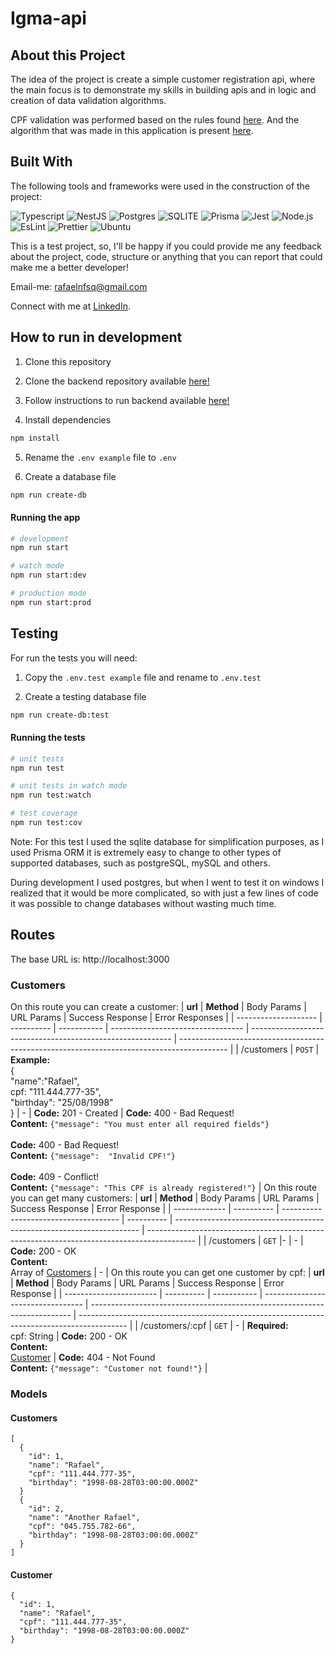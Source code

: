 # Igma-api

## About this Project

The idea of the project is create a simple customer registration api, where the main focus is to demonstrate my skills in building apis and in logic and creation of data validation algorithms.

CPF validation was performed based on the rules found [here](https://www.macoratti.net/alg_cpf.htm#:~:text=O).
And the algorithm that was made in this application is present [here](https://github.com/rafaeelnunesf/igma-api/blob/main/src/validation/cpf.validation.ts).

## Built With

The following tools and frameworks were used in the construction of the project:<br>

<p float="left">
  <img alt="Typescript" src="https://img.shields.io/badge/typescript-%23007ACC.svg?style=for-the-badge&logo=typescript&logoColor=white"/>
  <img alt="NestJS" src="https://img.shields.io/badge/nestjs-%23E0234E.svg?style=for-the-badge&logo=nestjs&logoColor=white"/>
  <img alt="Postgres" src="https://img.shields.io/badge/postgres-%23316192.svg?style=for-the-badge&logo=postgresql&logoColor=white"/>
  <img alt="SQLITE" src=https://img.shields.io/badge/sqlite-%2307405e.svg?style=for-the-badge&logo=sqlite&logoColor=white"/>
  <img alt="Prisma" src="https://img.shields.io/badge/Prisma-3982CE?style=for-the-badge&logo=Prisma&logoColor=white"/>
  <img alt="Jest" src="https://img.shields.io/badge/-jest-%23C21325?style=for-the-badge&logo=jest&logoColor=white"/>
  <img alt="Node.js"src="https://img.shields.io/badge/node.js-6DA55F?style=for-the-badge&logo=node.js&logoColor=white"/>
  <img alt="EsLint" src="https://img.shields.io/badge/ESLint-4B3263?style=for-the-badge&logo=eslint&logoColor=white"/>
  <img alt="Prettier" src="https://img.shields.io/badge/prettier-1A2C34?style=for-the-badge&logo=prettier&logoColor=F7BA3E"/>
  <img alt="Ubuntu" src="https://img.shields.io/badge/Ubuntu-E95420?style=for-the-badge&logo=ubuntu&logoColor=white"/>
</p>

This is a test project, so, I'll be happy if you could provide me any feedback about the project, code, structure or anything that you can report that could make me a better developer!

Email-me: rafaelnfsq@gmail.com

Connect with me at [LinkedIn](https://www.linkedin.com/in/rafaeelnunesf).

## How to run in development

1. Clone this repository

2. Clone the backend repository available [here!](https://github.com/rafaeelnunesf/igma-api)
3. Follow instructions to run backend available [here!](https://github.com/rafaeelnunesf/igma-api)
4. Install dependencies

```bash
npm install
```

5. Rename the `.env example` file to `.env`

6. Create a database file

```bash
npm run create-db
```

#### Running the app

```bash
# development
npm run start

# watch mode
npm run start:dev

# production mode
npm run start:prod
```

## Testing

For run the tests you will need:

1. Copy the `.env.test example` file and rename to `.env.test`

2. Create a testing database file

```bash
npm run create-db:test
```

#### Running the tests

```bash
# unit tests
npm run test

# unit tests in watch mode
npm run test:watch

# test coverage
npm run test:cov
```

Note: For this test I used the sqlite database for simplification purposes, as I used Prisma ORM it is extremely easy to change to other types of supported databases, such as postgreSQL, mySQL and others.

During development I used postgres, but when I went to test it on windows I realized that it would be more complicated, so with just a few lines of code it was possible to change databases without wasting much time.

## Routes

The base URL is: http://localhost:3000

### Customers

On this route you can create a customer:
| **url** | **Method** | Body Params | URL Params | Success Response | Error Responses |
| -------------------- | ---------- | ----------- | --------------------------------- | ---------------------------------------------------------- | ------------------------------------------------------------------------------------------ |
| /customers | `POST` | **Example:**<br />{<br />"name":"Rafael", <br />cpf: "111.444.777-35", <br />"birthday": "25/08/1998"<br />} | - | **Code:** 201 - Created | **Code:** 400 - Bad Request!<br />**Content:** `{"message": "You must enter all required fields"}` <br/><br /> **Code:** 400 - Bad Request!<br />**Content:** `{"message":  "Invalid CPF!"}` <br/><br />**Code:** 409 - Conflict! <br />**Content:** `{"message": "This CPF is already registered!"}` |
On this route you can get many customers:
| **url** | **Method** | Body Params | URL Params | Success Response | Error Response |
| ------------- | ---------- | ------------------------------------- | ---------- | --------------------------------------------------------------------- | ------------------------------------------------------------------------------------------ |
| /customers | `GET` |- | - | **Code:** 200 - OK<br />**Content:**<br /> Array of [Customers](####Customers) | - |
On this route you can get one customer by cpf:
| **url** | **Method** | Body Params | URL Params | Success Response | Error Response |
| ----------------------- | ---------- | ----------- | --------------------------------- | ------------------------------------------------------------------------- | ------------------------------------------------------------------------------------------ |
| /customers/:cpf | `GET` | - | **Required:**<br /> cpf: String | **Code:** 200 - OK<br />**Content:** <br/>[Customer](####Customer) | **Code:** 404 - Not Found<br />**Content:** `{"message": "Customer not found!"}` |

### Models

#### Customers

```
[
  {
    "id": 1,
    "name": "Rafael",
    "cpf": "111.444.777-35",
    "birthday": "1998-08-28T03:00:00.000Z"
  }
  {
    "id": 2,
    "name": "Another Rafael",
    "cpf": "045.755.782-66",
    "birthday": "1998-08-28T03:00:00.000Z"
  }
]
```

#### Customer

```
{
  "id": 1,
  "name": "Rafael",
  "cpf": "111.444.777-35",
  "birthday": "1998-08-28T03:00:00.000Z"
}
```
